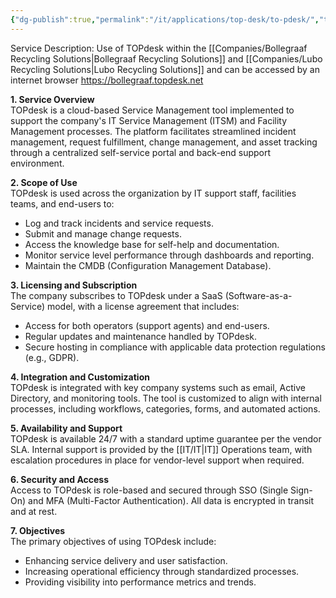 ```yaml
---
{"dg-publish":true,"permalink":"/it/applications/top-desk/to-pdesk/","tags":["topdesk"],"noteIcon":"default"}
---
```


Service Description: Use of TOPdesk within the [[Companies/Bollegraaf Recycling Solutions\|Bollegraaf Recycling Solutions]] and [[Companies/Lubo Recycling Solutions\|Lubo Recycling Solutions]] and can be accessed by an internet browser https://bollegraaf.topdesk.net

**1. Service Overview**  
TOPdesk is a cloud-based Service Management tool implemented to support the company's IT Service Management (ITSM) and Facility Management processes. The platform facilitates streamlined incident management, request fulfillment, change management, and asset tracking through a centralized self-service portal and back-end support environment.

**2. Scope of Use**  
TOPdesk is used across the organization by IT support staff, facilities teams, and end-users to:
- Log and track incidents and service requests.
- Submit and manage change requests.
- Access the knowledge base for self-help and documentation.
- Monitor service level performance through dashboards and reporting.
- Maintain the CMDB (Configuration Management Database).

**3. Licensing and Subscription**  
The company subscribes to TOPdesk under a SaaS (Software-as-a-Service) model, with a license agreement that includes:
- Access for both operators (support agents) and end-users.
- Regular updates and maintenance handled by TOPdesk.
- Secure hosting in compliance with applicable data protection regulations (e.g., GDPR).

**4. Integration and Customization**  
TOPdesk is integrated with key company systems such as email, Active Directory, and monitoring tools. The tool is customized to align with internal processes, including workflows, categories, forms, and automated actions.

**5. Availability and Support**  
TOPdesk is available 24/7 with a standard uptime guarantee per the vendor SLA. Internal support is provided by the [[IT/IT\|IT]] Operations team, with escalation procedures in place for vendor-level support when required.

**6. Security and Access**  
Access to TOPdesk is role-based and secured through SSO (Single Sign-On) and MFA (Multi-Factor Authentication). All data is encrypted in transit and at rest.

**7. Objectives**  
The primary objectives of using TOPdesk include:
- Enhancing service delivery and user satisfaction.
- Increasing operational efficiency through standardized processes.
- Providing visibility into performance metrics and trends.